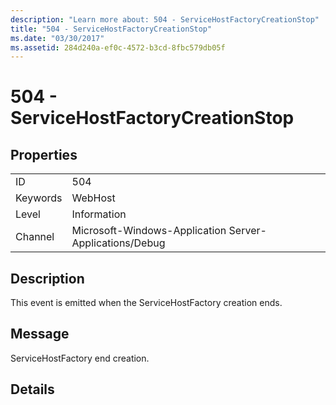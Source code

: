 ```yaml
---
description: "Learn more about: 504 - ServiceHostFactoryCreationStop"
title: "504 - ServiceHostFactoryCreationStop"
ms.date: "03/30/2017"
ms.assetid: 284d240a-ef0c-4572-b3cd-8fbc579db05f
---
```

# 504 - ServiceHostFactoryCreationStop

## Properties  
  
|||  
|-|-|  
|ID|504|  
|Keywords|WebHost|  
|Level|Information|  
|Channel|Microsoft-Windows-Application Server-Applications/Debug|  
  
## Description  

 This event is emitted when the ServiceHostFactory creation ends.  
  
## Message  

 ServiceHostFactory end creation.  
  
## Details
